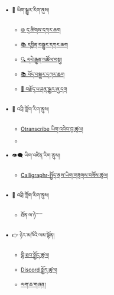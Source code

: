 - 🔁 ཡིག་སྒྱུར་རིག་ནུས།
  - [🌐 དྲ་ཚིགས་དཀར་ཆག](en/mt/webpage-catalog.md)
  - [📚 དབྱིན་བསྒྱུར་དཀར་ཆག](en/mt/boen-catalog.md)
  - [🔍 དཔེ་རྒྱུན་འཚོལ་བསྡུ།](mt/bo-versions.md)
  - [📚 བོད་བསྒྱུར་དཀར་ཆག](en/mt/enbo-catalog.md)
  - [🔗 བརྗོད་པ་ཤན་སྦྱར་ཞུ་དག](mt/proofreading-alignment.md)
- 💬 འབྲི་ཀློག་རིག་ནུས།
  - [Otranscribe ཡིག་འབེབ་བྱ་ཚུལ།](stt/transcribein-otranscribe.md)
  - 
- 👁️‍🗨️ ཡིག་འཛིན་རིག་ནུས།
  - [Calligraphr-སྤྱོད་ནས་ཡིག་གཟུགས་བཟོས་ཚུལ།](ocr/new-font-with-calligraphr.md)
  
- 💬 འབྲི་ཀློག་རིག་ནུས།
  - ཐོན་ལ་ཉེ་་་་་་
- 👉 ཉེར་མཁོའི་ལམ་སྟོན།
  - [གྷི་ཐབ་སྤྱོད་ཚུལ།](howto/GitHub.md)
  - [Discord སྤྱོད་ཚུལ།](howto/Discord.md)
  - [ལག་ཆ་གཞན།](howto/tools.md)


